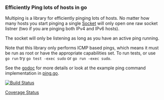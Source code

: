 ### Efficiently Ping lots of hosts in go

Multiping is a library for efficiently pinging lots of hosts. No matter how many
hosts you start pinging a single [Socket](https://godoc.org/github.com/TrilliumIT/go-multiping/ping#Socket) will only open one raw socket listner (two if you are pinging both IPv4 and IPv6 hosts).

The socket will only be listening as long as you have an active ping running.

Note that this library only performs ICMP based pings, which means it must be
run as root or have the appropriate capabilities set. To run tests, or use `go
run` try `go test -exec sudo` or `go run -exec sudo`.

See the [godoc](https://godoc.org/github.com/TrilliumIT/go-multiping/ping) for
more details or look at the example ping command implementation in
[ping.go](cmd/ping/ping.go).

[![Build Status](https://travis-ci.org/TrilliumIT/go-multiping.svg?branch=master)](https://travis-ci.org/TrilliumIT/go-multiping)

[Coverage Status](https://coveralls.io/github/TrilliumIT/go-multiping?branch=master)
